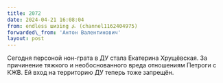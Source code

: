```yaml
---
title: 2072
date: 2024-04-21 16:08:04
from: endless шизing ⍼ (channel1162404975)
forwarded\_from: 'Антон Валентинович'
layout: post
---
```


Сегодня персоной нон-грата в ДУ стала Екатерина Хрущёвская. 
За причинение тяжкого  и необоснованного вреда отношениям Петроги с КЖВ. 
Ей вход на территорию ДУ теперь тоже запрещён.
